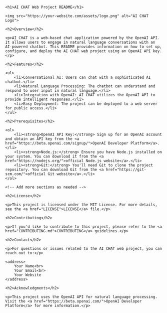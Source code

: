 <!DOCTYPE html>
<html>

<head>
    <meta charset="UTF-8">
    <title>AI CHAT Web Project README</title>
</head>

<body>

    <h1>AI CHAT Web Project README</h1>

    <img src="https://your-website.com/assets/logo.png" alt="AI CHAT Logo">

    <h2>Overview</h2>

    <p>AI CHAT is a web-based chat application powered by the OpenAI API. It allows users to engage in natural language conversations with an AI-powered chatbot. This README provides information on how to set up, configure, and deploy the AI CHAT web project using an OpenAI API key.</p>

    <h2>Features</h2>

    <ul>
        <li>Conversational AI: Users can chat with a sophisticated AI chatbot.</li>
        <li>Natural Language Processing: The chatbot can understand and respond to user input in natural language.</li>
        <li>Integration with OpenAI: AI CHAT utilizes the OpenAI API to provide intelligent responses.</li>
        <li>Easy Deployment: The project can be deployed to a web server for public access.</li>
    </ul>

    <h2>Prerequisites</h2>

    <ol>
        <li><strong>OpenAI API Key:</strong> Sign up for an OpenAI account and obtain an API key from the <a href="https://beta.openai.com/signup/">OpenAI Developer Platform</a>.</li>
        <li><strong>Node.js:</strong> Ensure you have Node.js installed on your system. You can download it from the <a href="https://nodejs.org/">official Node.js website</a>.</li>
        <li><strong>Git:</strong> You'll need Git to clone the project repository. You can download Git from the <a href="https://git-scm.com/">official Git website</a>.</li>
    </ol>

    <!-- Add more sections as needed -->

    <h2>License</h2>

    <p>This project is licensed under the MIT License. For more details, see the <a href="LICENSE">LICENSE</a> file.</p>

    <h2>Contributing</h2>

    <p>If you'd like to contribute to this project, please refer to the <a href="CONTRIBUTING.md">CONTRIBUTING</a> guidelines.</p>

    <h2>Contact</h2>

    <p>For questions or issues related to the AI CHAT web project, you can reach out to:</p>

    <address>
        Your Name<br>
        Your Email<br>
        Your Website
    </address>

    <h2>Acknowledgments</h2>

    <p>This project uses the OpenAI API for natural language processing. Visit the <a href="https://beta.openai.com/">OpenAI Developer Platform</a> for more information.</p>

</body>

</html>
